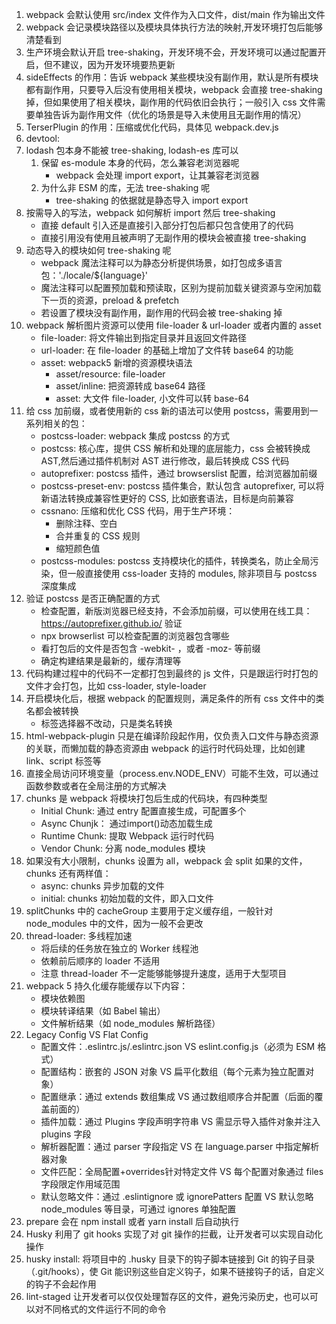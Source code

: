 1. webpack 会默认使用 src/index 文件作为入口文件，dist/main 作为输出文件
2. webpack 会记录模块路径以及模块具体执行方法的映射,开发环境打包后能够清楚看到
3. 生产环境会默认开启 tree-shaking，开发环境不会，开发环境可以通过配置开启，但不建议，因为开发环境要热更新
4. sideEffects 的作用：告诉 webpack 某些模块没有副作用，默认是所有模块都有副作用，只要导入后没有使用相关模块，webpack 会直接 tree-shaking 掉，但如果使用了相关模块，副作用的代码依旧会执行；一般引入 css 文件需要单独告诉为副作用文件（优化的场景是导入未使用且无副作用的情况）
5. TerserPlugin 的作用：压缩或优化代码，具体见 webpack.dev.js
6. devtool:
7. lodash 包本身不能被 tree-shaking, lodash-es 库可以
    1. 保留 es-module 本身的代码，怎么兼容老浏览器呢
        - webpack 会处理 import export，让其兼容老浏览器
    2. 为什么非 ESM 的库，无法 tree-shaking 呢
        - tree-shaking 的依据就是静态导入 import export
8. 按需导入的写法，webpack 如何解析 import 然后 tree-shaking
    - 直接 default 引入还是直接引入部分打包后都只包含使用了的代码
    - 直接引用没有使用且被声明了无副作用的模块会被直接 tree-shaking
9. 动态导入的模块如何 tree-shaking 呢
    - webpack 魔法注释可以为静态分析提供场景，如打包成多语言包：'./locale/${language}'
    - 魔法注释可以配置预加载和预读取，区别为提前加载关键资源与空闲加载下一页的资源，preload & prefetch
    - 若设置了模块没有副作用，副作用的代码会被 tree-shaking 掉
10. webpack 解析图片资源可以使用 file-loader & url-loader 或者内置的 asset
    - file-loader: 将文件输出到指定目录并且返回文件路径
    - url-loader: 在 file-loader 的基础上增加了文件转 base64 的功能
    - asset: webpack5 新增的资源模块语法
        - asset/resource: file-loader
        - asset/inline: 把资源转成 base64 路径
        - asset: 大文件 file-loader, 小文件可以转 base-64
11. 给 css 加前缀，或者使用新的 css 新的语法可以使用 postcss，需要用到一系列相关的包：
    - postcss-loader: webpack 集成 postcss 的方式
    - postcss: 核心库，提供 CSS 解析和处理的底层能力，css 会被转换成 AST,然后通过插件机制对 AST 进行修改，最后转换成 CSS 代码
    - autoprefixer: postcss 插件，通过 browserslist 配置，给浏览器加前缀
    - postcss-preset-env: postcss 插件集合，默认包含 autoprefixer, 可以将新语法转换成兼容性更好的 CSS, 比如嵌套语法，目标是向前兼容
    - cssnano: 压缩和优化 CSS 代码，用于生产环境：
        - 删除注释、空白
        - 合并重复的 CSS 规则
        - 缩短颜色值
    - postcss-modules: postcss 支持模块化的插件，转换类名，防止全局污染，但一般直接使用 css-loader 支持的 modules, 除非项目与 postcss 深度集成
12. 验证 postcss 是否正确配置的方式
    - 检查配置，新版浏览器已经支持，不会添加前缀，可以使用在线工具：https://autoprefixer.github.io/ 验证
    - npx browserlist 可以检查配置的浏览器包含哪些
    - 看打包后的文件是否包含 -webkit- ，或者 -moz- 等前缀
    - 确定构建结果是最新的，缓存清理等
13. 代码构建过程中的代码不一定都打包到最终的 js 文件，只是跟运行时打包的文件才会打包，比如 css-loader, style-loader
14. 开启模块化后，根据 webpack 的配置规则，满足条件的所有 css 文件中的类名都会被转换
    - 标签选择器不改动，只是类名转换
15. html-webpack-plugin 只是在编译阶段起作用，仅负责入口文件与静态资源的关联，而懒加载的静态资源由 webpack 的运行时代码处理，比如创建 link、script 标签等
16. 直接全局访问环境变量（process.env.NODE_ENV）可能不生效，可以通过函数参数或者在全局注册的方式解决
17. chunks 是 webpack 将模块打包后生成的代码块，有四种类型
    - Initial Chunk: 通过 entry 配置直接生成，可配置多个
    - Async Chunjk： 通过import()动态加载生成
    - Runtime Chunk: 提取 Webpack 运行时代码
    - Vendor Chunk: 分离 node_modules 模块
18. 如果没有大小限制，chunks 设置为 all，webpack 会 split 如果的文件，chunks 还有两样值：
    - async: chunks 异步加载的文件
    - initial: chunks 初始加载的文件，即入口文件
19. splitChunks 中的 cacheGroup 主要用于定义缓存组，一般针对 node_modules 中的文件，因为一般不会更改
20. thread-loader: 多线程加速
    - 将后续的任务放在独立的 Worker 线程池
    - 依赖前后顺序的 loader 不适用
    - 注意 thread-loader 不一定能够能够提升速度，适用于大型项目
21. webpack 5 持久化缓存能缓存以下内容：
    - 模块依赖图
    - 模块转译结果（如 Babel 输出）
    - 文件解析结果（如 node_modules 解析路径）
22. Legacy Config VS Flat Config
    - 配置文件：.eslintrc.js/.eslintrc.json VS eslint.config.js（必须为 ESM 格式）
    - 配置结构：嵌套的 JSON 对象 VS 扁平化数组（每个元素为独立配置对象）
    - 配置继承：通过 extends 数组集成 VS 通过数组顺序合并配置（后面的覆盖前面的）
    - 插件加载：通过 Plugins 字段声明字符串 VS 需显示导入插件对象并注入 plugins 字段
    - 解析器配置：通过 parser 字段指定 VS 在 language.parser 中指定解析器对象
    - 文件匹配：全局配置+overrides针对特定文件 VS 每个配置对象通过 files 字段限定作用域范围
    - 默认忽略文件：通过 .eslintignore 或 ignorePatters 配置 VS 默认忽略 node_modules 等目录，可通过 ignores 单独配置
23. prepare 会在 npm install 或者 yarn install 后自动执行
24. Husky 利用了 git hooks 实现了对 git 操作的拦截，让开发者可以实现自动化操作
25. husky install: 将项目中的 .husky 目录下的钩子脚本链接到 Git 的钩子目录（.git/hooks），使 Git 能识别这些自定义钩子，如果不链接钩子的话，自定义的钩子不会起作用
26. lint-staged 让开发者可以仅仅处理暂存区的文件，避免污染历史，也可以可以对不同格式的文件运行不同的命令
